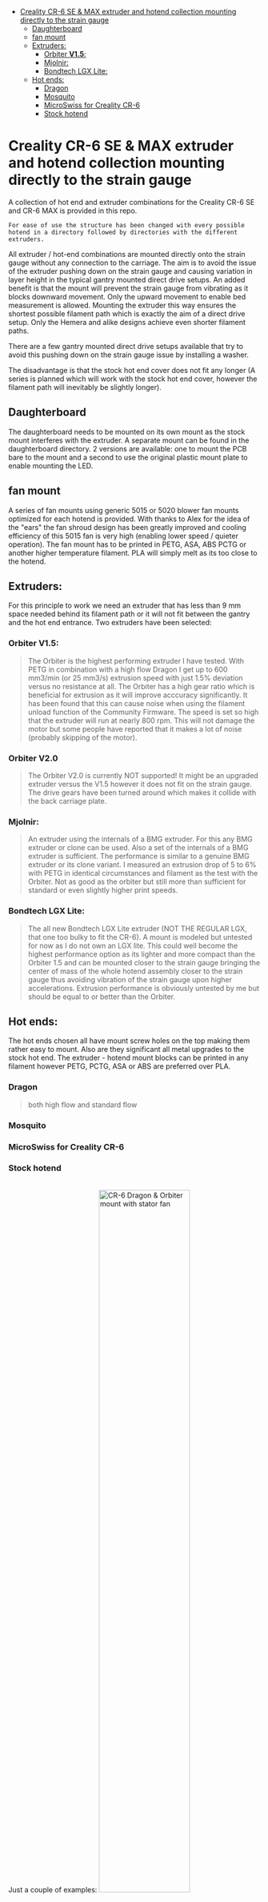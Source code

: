 - [Creality CR-6 SE & MAX extruder and hotend collection mounting directly to the strain gauge](#creality-cr-6-se---max-extruder-and-hotend-collection-mounting-directly-to-the-strain-gauge)
  * [Daughterboard](#daughterboard)
  * [fan mount](#fan-mount)
  * [Extruders:](#extruders-)
    + [Orbiter **V1.5**:](#orbiter---v15---)
    + [Mjolnir:](#mjolnir-)
    + [Bondtech LGX Lite:](#bondtech-lgx-lite-)
  * [Hot ends:](#hot-ends-)
    + [Dragon](#dragon)
    + [Mosquito](#mosquito)
    + [MicroSwiss for Creality CR-6](#microswiss-for-creality-cr-6)
    + [Stock hotend](#stock-hotend)

# Creality CR-6 SE & MAX extruder and hotend collection mounting directly to the strain gauge

A collection of hot end and extruder combinations for the Creality CR-6 SE and CR-6 MAX is provided in this repo.

```For ease of use the structure has been changed with every possible hotend in a directory followed by directories with the different extruders.```

All extruder / hot-end combinations are mounted directly onto the strain gauge without any connection to the carriage. The aim is to avoid the issue of the extruder pushing down on the strain gauge and causing variation in layer height in the typical gantry mounted direct drive setups. An added benefit is that the mount will prevent the strain gauge from vibrating as it blocks downward movement. Only the upward movement to enable bed measurement is allowed. Mounting the extruder this way ensures the shortest possible filament path which is exactly the aim of a direct drive setup. Only the Hemera and alike designs achieve even shorter filament paths.

There are a few gantry mounted direct drive setups available that try to avoid this pushing down on the strain gauge issue by installing a washer.

The disadvantage is that the stock hot end cover does not fit any longer (A series is planned which will work with the stock hot end cover, however the filament path will inevitably be slightly longer).

## Daughterboard
The daughterboard needs to be mounted on its own mount as the stock mount interferes with the extruder. A separate mount can be found in the daughterboard directory. 2 versions are available: one to mount the PCB bare to the mount and a second to use the original plastic mount plate to enable mounting the LED.

## fan mount
A series of fan mounts using generic 5015 or 5020 blower fan mounts optimized for each hotend is provided. With thanks to Alex for the idea of the "ears" the fan shroud design has been greatly improved and cooling efficiency of this 5015 fan is very high (enabling lower speed / quieter operation).
The fan mount has to be printed in PETG, ASA, ABS PCTG or another higher temperature filament. PLA will simply melt as its too close to the hotend.

## Extruders:
For this principle to work we need an extruder that has less than 9 mm space needed behind its filament path or it will not fit between the gantry and the hot end entrance. Two extruders have been selected:
### Orbiter **V1.5**:
> The Orbiter is the highest performing extruder I have tested. With PETG in combination with a high flow Dragon I get up to 600 mm3/min (or 25 mm3/s) extrusion speed with just 1.5% deviation versus no resistance at all.
>The Orbiter has a high gear ratio which is beneficial for extrusion as it will improve acccuracy significantly. It has been found that this can cause noise when using the filament unload function of the Community Firmware. The speed is set so high that the extruder will run at nearly 800 rpm. This will not damage the motor but some people have reported that it makes a lot of noise (probably skipping of the motor).

### Orbiter **V2.0**
>The Orbiter V2.0 is currently NOT supported! It might be an upgraded extruder versus the V1.5 however it does not fit on the strain gauge. The drive gears have been turned around which makes it collide with the back carriage plate.

### Mjolnir:
> An extruder using the internals of a BMG extruder. For this any BMG extruder or clone can be used. Also a set of the internals of a BMG extruder is sufficient. The performance is similar to a genuine BMG extruder or its clone variant. I measured an extrusion drop of 5 to 6% with PETG in identical circumstances and filament as the test with the Orbiter. Not as good as the orbiter but still more than sufficient for standard or even slightly higher print speeds.

### Bondtech LGX Lite:
> The all new Bondtech LGX Lite extruder (NOT THE REGULAR LGX, that one too bulky to fit the CR-6). A mount is modeled but untested for now as I do not own an LGX lite. This could well become the highest performance option as its lighter and more compact than the Orbiter 1.5 and  can be mounted closer to the strain gauge bringing the center of mass of the whole hotend assembly closer to the strain gauge thus avoiding vibration of the strain gauge upon higher accelerations.
> Extrusion performance is obviously untested by me but should be equal to or better than the Orbiter.



## Hot ends:
The hot ends chosen all have mount screw holes on the top making them rather easy to mount. Also are they significant all metal upgrades to the stock hot end.
The extruder - hotend mount blocks can be printed in any filament however PETG, PCTG, ASA or ABS are preferred over PLA.

### Dragon
> both high flow and standard flow

### Mosquito
### MicroSwiss for Creality CR-6
### Stock hotend
<br/>
Just a couple of examples:

<img src="images/README/CR-6 Dragon & Orbiter mount with stator fan.png" alt="CR-6 Dragon & Orbiter mount with stator fan" width="60%" />

![CR-6 stoch hotend and Mjolnir extruder](https://user-images.githubusercontent.com/13643644/121425564-d613ab00-c972-11eb-9b16-f10bbce3bcb8.png)

![Mosquito   Orbiter mount 2](https://user-images.githubusercontent.com/13643644/121426032-65b95980-c973-11eb-9b75-b8b25f1e59a7.png)



